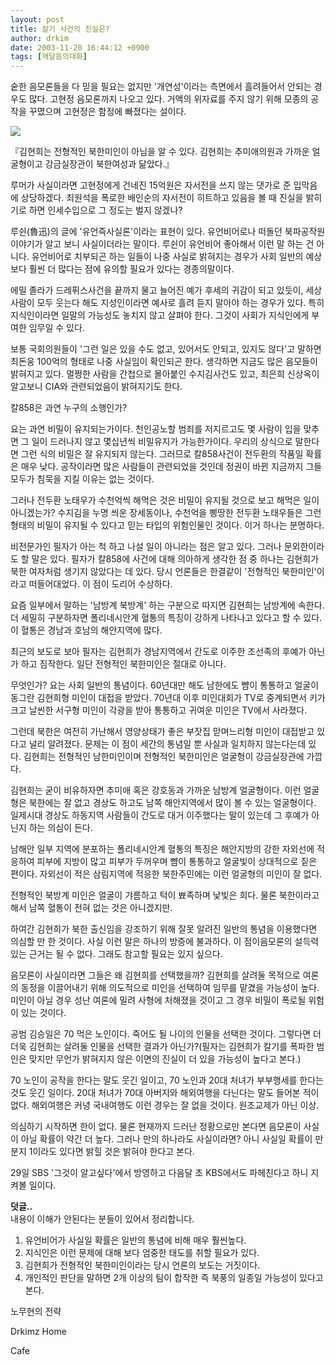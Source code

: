 ```yaml
---
layout: post
title: 칼기 사건의 진실은?
author: drkim
date: 2003-11-20 16:44:12 +0900
tags: [깨달음의대화]
---
```

숱한 음모론들을 다 믿을 필요는 없지만 '개연성'이라는 측면에서 흘려들어서 안되는 경우도 많다. 고현정 음모론까지 나오고 있다. 거액의 위자료를 주지 않기 위해 모종의 공작을 꾸몄으며 고현정은 함정에 빠졌다는 설이다. 


  ![](http://drkimz.com/technote/board/KDR/upimg/1069311801.jpg)


  『김현희는 전형적인 북한미인이 아님을 알 수 있다. 김현희는 추미애의원과 가까운 얼굴형이고 강금실장관이 북한여성과 닮았다.』


루머가 사실이라면 고현정에게 건네진 15억원은 자서전을 쓰지 않는 댓가로 준 입막음에 상당하겠다. 최원석을 폭로한 배인순의 자서전이 히트하고 있음을 볼 때 진실을 밝히기로 하면 인세수입으로 그 정도는 벌지 않겠나?

루쉰(魯迅)의 글에 '유언즉사실론'이라는 표현이 있다. 유언비어로나 떠돌던 북파공작원 이야기가 알고 보니 사실이더라는 말이다. 루쉰이 유언비어 좋아해서 이런 말 하는 건 아니다. 유언비어로 치부되곤 하는 일들이 나중 사실로 밝혀지는 경우가 사회 일반의 예상보다 훨씬 더 많다는 점에 유의할 필요가 있다는 경종의말이다. 

에밀 졸라가 드레퓌스사건을 끝까지 물고 늘어진 예가 후세의 귀감이 되고 있듯이, 세상사람이 모두 웃는다 해도 지성인이라면 예사로 흘려 듣지 말아야 하는 경우가 있다. 특히 지식인이라면 일말의 가능성도 놓치지 않고 살펴야 한다. 그것이 사회가 지식인에게 부여한 임무일 수 있다.

보통 국회의원들이 '그런 일은 있을 수도 없고, 있어서도 안되고, 있지도 않다'고 말하면 최돈웅 100억의 형태로 나중 사실임이 확인되곤 한다. 생각하면 지금도 많은 음모들이 밝혀지고 있다. 멀쩡한 사람을 간첩으로 몰아붙인 수지김사건도 있고, 최은희 신상옥이 알고보니 CIA와 관련되었음이 밝혀지기도 한다. 

칼858은 과연 누구의 소행인가? 

요는 과연 비밀이 유지되는가이다. 천인공노할 범죄를 저지르고도 몇 사람이 입을 맞추면 그 일이 드러나지 않고 몇십년씩 비밀유지가 가능한가이다. 우리의 상식으로 말한다면 그런 식의 비밀은 잘 유지되지 않는다. 그러므로 칼858사건이 전두환의 작품일 확률은 매우 낮다. 공작이라면 많은 사람들이 관련되었을 것인데 정권이 바뀐 지금까지 그들 모두가 침묵을 지킬 이유는 없는 것이다. 

그러나 전두환 노태우가 수천억씩 해먹은 것은 비밀이 유지될 것으로 보고 해먹은 일이 아니겠는가? 수지김을 누명 씌운 장세동이나, 수천억을 삥땅한 전두환 노태우들은 그런 형태의 비밀이 유지될 수 있다고 믿는 타입의 위험인물인 것이다. 이거 하나는 분명하다. 

비전문가인 필자가 아는 척 하고 나설 일이 아니라는 점은 알고 있다. 그러나 문외한이라도 할 말은 있다. 필자가 칼858에 사건에 대해 의아하게 생각한 점 중 하나는 김현희가 북한 여자처럼 생기지 않았다는 데 있다. 당시 언론들은 한결같이 '전형적인 북한미인'이라고 떠들어대었다. 이 점이 도리어 수상하다. 

요즘 일부에서 말하는 '남방계 북방계' 하는 구분으로 따지면 김현희는 남방계에 속한다. 더 세밀히 구분하자면 폴리네시안계 혈통의 특징이 강하게 나타나고 있다고 할 수 있다. 이 혈통은 경남과 호남의 해안지역에 많다. 

최근의 보도로 보아 필자는 김현희가 경남지역에서 간도로 이주한 조선족의 후예가 아닌가 하고 짐작한다. 일단 전형적인 북한미인은 절대로 아니다. 

무엇인가? 요는 사회 일반의 통념이다. 60년대만 해도 남한에도 뺨이 통통하고 얼굴이 동그란 김현희형 미인이 대접을 받았다. 70년대 이후 미인대회가 TV로 중계되면서 키가 크고 날씬한 서구형 미인이 각광을 받아 통통하고 귀여운 미인은 TV에서 사라졌다. 

그런데 북한은 여전히 가난해서 영양상태가 좋은 부잣집 맏며느리형 미인이 대접받고 있다고 널리 알려졌다. 문제는 이 점이 세간의 통념일 뿐 사실과 일치하지 않는다는데 있다. 김현희는 전형적인 남한미인이며 전형적인 북한미인은 얼굴형이 강금실장관에 가깝다. 

김현희는 굳이 비유하자면 추미애 혹은 강호동과 가까운 남방계 얼굴형이다. 이런 얼굴형은 북한에는 잘 없고 경상도 하고도 남쪽 해안지역에서 많이 볼 수 있는 얼굴형이다. 일제시대 경상도 하동지역 사람들이 간도로 대거 이주했다는 말이 있는데 그 후예가 아닌지 하는 의심이 든다. 

남해안 일부 지역에 분포하는 폴리네시안계 혈통의 특징은 해안지방의 강한 자외선에 적응하여 피부에 지방이 많고 피부가 두꺼우며 뺨이 통통하고 얼굴빛이 상대적으로 짙은 편이다. 자외선이 적은 삼림지역에 적응한 북한주민에는 이런 얼굴형의 미인이 잘 없다. 

전형적인 북방계 미인은 얼굴이 갸름하고 턱이 뾰족하며 낯빛은 희다. 물론 북한이라고 해서 남쪽 혈통이 전혀 없는 것은 아니겠지만. 

하여간 김현희가 북한 출신임을 강조하기 위해 잘못 알려진 일반의 통념을 이용했다면 의심할 만 한 것이다. 사실 이런 말은 하나의 방증에 불과하다. 이 점이음모론의 설득력있는 근거는 될 수 없다. 그래도 참고할 필요는 있지 싶으다. 

음모론이 사실이라면 그들은 왜 김현희를 선택했을까? 김현희를 살려둘 목적으로 여론의 동정을 이끌어내기 위해 의도적으로 미인을 선택하여 임무를 맡겼을 가능성이 높다. 미인이 아닐 경우 성난 여론에 밀려 사형에 처해졌을 것이고 그 경우 비밀이 폭로될 위험이 있는 것이다. 

공범 김승일은 70 먹은 노인이다. 죽어도 될 나이의 인물을 선택한 것이다. 그렇다면 더더욱 김현희는 살려둘 인물을 선택한 결과가 아닌가?(필자는 김현희가 칼기를 폭파한 범인은 맞지만 무언가 밝혀지지 않은 이면의 진실이 더 있을 가능성이 높다고 본다.) 

70 노인이 공작을 한다는 말도 웃긴 일이고, 70 노인과 20대 처녀가 부부행세를 한다는 것도 웃긴 일이다. 20대 처녀가 70대 아버지와 해외여행을 다닌다는 말도 들어본 적이 없다. 해외여행은 커녕 국내여행도 이런 경우는 잘 없을 것이다. 원조교제가 아닌 이상.

의심하기 시작하면 한이 없다. 물론 현재까지 드러난 정황으로만 본다면 음모론이 사실이 아닐 확률이 약간 더 높다. 그러나 만의 하나라도 사실이라면? 아니 사실일 확률이 만분지 1이라도 있다면 밝힐 것은 밝혀야 한다고 본다. 

29일 SBS '그것이 알고싶다'에서 방영하고 다음달 초 KBS에서도 파헤친다고 하니 지켜볼 일이다.

**덧글..**  
내용이 이해가 안된다는 분들이 있어서 정리합니다.

1) 유언비어가 사실일 확률은 일반의 통념에 비해 매우 훨씬높다.   
2) 지식인은 이런 문제에 대해 보다 엄중한 태도를 취할 필요가 있다.  
3) 김현희가 전형적인 북한미인이라는 당시 언론의 보도는 거짓이다.   
4) 개인적인 판단을 말하면 2개 이상의 팀이 합작한 즉 북풍의 일종일 가능성이 있다고 본다.


  노무현의 전략



  Drkimz Home



  Cafe
